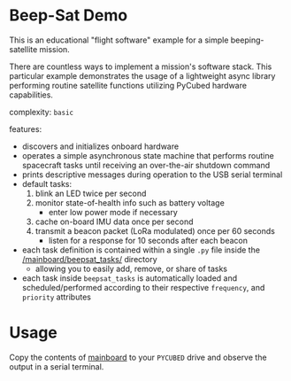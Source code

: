 # Beep-Sat Demo

This is an educational "flight software" example for a simple beeping-satellite mission.

There are countless ways to implement a mission's software stack. This particular example demonstrates the usage of a lightweight async library performing routine satellite functions utilizing PyCubed hardware capabilities.

complexity: `basic`

features:

- discovers and initializes onboard hardware
- operates a simple asynchronous state machine that performs routine spacecraft tasks until receiving an over-the-air shutdown command
- prints descriptive messages during operation to the USB serial terminal
- default tasks:
  1. blink an LED twice per second
  2. monitor state-of-health info such as battery voltage
     - enter low power mode if necessary
  3. cache on-board IMU data once per second
  4. transmit a beacon packet (LoRa modulated) once per 60 seconds
     - listen for a response for 10 seconds after each beacon
- each task definition is contained within a single `.py` file inside the [/mainboard/beepsat_tasks/](/mainboard/beepsat_tasks/) directory
  - allowing you to easily add, remove, or share of tasks
- each task inside `beepsat_tasks` is automatically loaded and scheduled/performed according to their respective `frequency`, and `priority` attributes

# Usage

Copy the contents of [mainboard](/mainboard/) to your `PYCUBED` drive and observe the output in a serial terminal.
